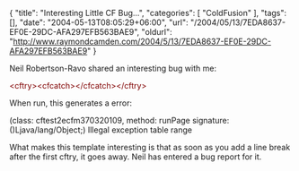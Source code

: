 {
	"title": "Interesting Little CF Bug...",
	"categories": [
		"ColdFusion"
	],
	"tags": [],
	"date": "2004-05-13T08:05:29+06:00",
	"url": "/2004/05/13/7EDA8637-EF0E-29DC-AFA297EFB563BAE9",
	"oldurl": "http://www.raymondcamden.com/2004/5/13/7EDA8637-EF0E-29DC-AFA297EFB563BAE9"
}

Neil Robertson-Ravo shared an interesting bug with me:

<div class="code"><FONT COLOR=MAROON>&lt;cftry&gt;</FONT><FONT COLOR=MAROON>&lt;cfcatch&gt;</FONT><FONT COLOR=MAROON>&lt;/cfcatch&gt;</FONT><FONT COLOR=MAROON>&lt;/cftry&gt;</FONT></div>

When run, this generates a error: 

(class: cftest2ecfm370320109, method: runPage signature: ()Ljava/lang/Object;) Illegal exception table range 

What makes this template interesting is that as soon as you add a line break after the first cftry, it goes away. Neil has entered a bug report for it.